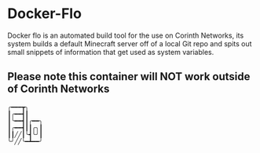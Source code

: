 # Docker-Flo
Docker flo is an automated build tool for the use on Corinth Networks, its system builds a default Minecraft server off of a local Git repo and spits out small snippets of information that get used as system variables.

## Please note this container will NOT work outside of Corinth Networks

```
╭━━━┳╮    
┃╭━━┫┃    
┃╰━━┫┃╭━━╮
┃╭━━┫┃┃╭╮┃
┃┃╱╱┃╰┫╰╯┃
╰╯╱╱╰━┻━━╯
```
